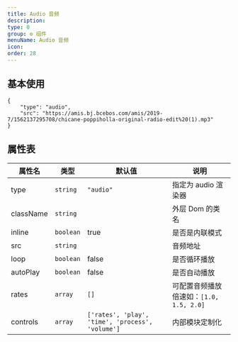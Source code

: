 ```yaml
---
title: Audio 音频
description:
type: 0
group: ⚙ 组件
menuName: Audio 音频
icon:
order: 28
---
```


## 基本使用

```schema: scope="body"
{
    "type": "audio",
    "src": "https://amis.bj.bcebos.com/amis/2019-7/1562137295708/chicane-poppiholla-original-radio-edit%20(1).mp3"
}
```

## 属性表

| 属性名    | 类型      | 默认值                                           | 说明                                    |
| --------- | --------- | ------------------------------------------------ | --------------------------------------- |
| type      | `string`  | `"audio"`                                        | 指定为 audio 渲染器                     |
| className | `string`  |                                                  | 外层 Dom 的类名                         |
| inline    | `boolean` | true                                             | 是否是内联模式                          |
| src       | `string`  |                                                  | 音频地址                                |
| loop      | `boolean` | false                                            | 是否循环播放                            |
| autoPlay  | `boolean` | false                                            | 是否自动播放                            |
| rates     | `array`   | `[]`                                             | 可配置音频播放倍速如：`[1.0, 1.5, 2.0]` |
| controls  | `array`   | `['rates', 'play', 'time', 'process', 'volume']` | 内部模块定制化                          |
